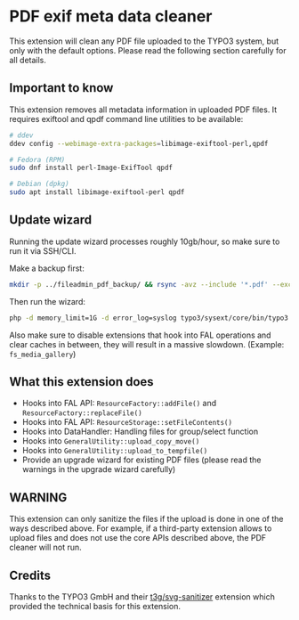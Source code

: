 # PDF exif meta data cleaner

This extension will clean any PDF file uploaded to the TYPO3 system, but only with the default options.
Please read the following section carefully for all details.

## Important to know

This extension removes all metadata information in uploaded PDF files.
It requires exiftool and qpdf command line utilities to be available:


```sh
# ddev
ddev config --webimage-extra-packages=libimage-exiftool-perl,qpdf

# Fedora (RPM)
sudo dnf install perl-Image-ExifTool qpdf

# Debian (dpkg)
sudo apt install libimage-exiftool-perl qpdf
```

## Update wizard

Running the update wizard processes roughly 10gb/hour, so make sure
to run it via SSH/CLI.

Make a backup first:

```sh
mkdir -p ../fileadmin_pdf_backup/ && rsync -avz --include '*.pdf' --exclude '*.*' fileadmin/ ../fileadmin_pdf_backup/
```

Then run the wizard:

```sh
php -d memory_limit=1G -d error_log=syslog typo3/sysext/core/bin/typo3 upgrade:run 'Qbus\Pdfclean\Updates\CleanExistingPDF'
```

Also make sure to disable extensions that hook into FAL operations
and clear caches in between, they will result in a massive slowdown.
(Example: `fs_media_gallery`)

## What this extension does

- Hooks into FAL API: ``ResourceFactory::addFile()`` and ``ResourceFactory::replaceFile()``
- Hooks into FAL API: ``ResourceStorage::setFileContents()``
- Hooks into DataHandler: Handling files for group/select function
- Hooks into ``GeneralUtility::upload_copy_move()``
- Hooks into ``GeneralUtility::upload_to_tempfile()``
- Provide an upgrade wizard for existing PDF files (please read the warnings in the upgrade wizard carefully)

## WARNING

This extension can only sanitize the files if the upload is done in one of the ways described above.
For example, if a third-party extension allows to upload files and does not use the core APIs described above, the PDF cleaner will not run.

## Credits

Thanks to the TYPO3 GmbH and their
[t3g/svg-sanitizer](https://github.com/TYPO3GmbH/svg_sanitizer) extension which
provided the technical basis for this extension.
